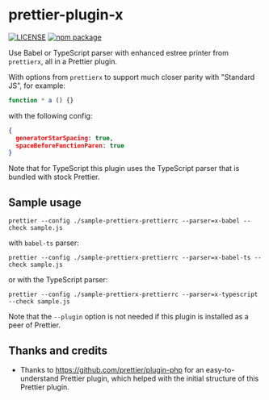 # prettier-plugin-x

[![LICENSE](https://img.shields.io/npm/l/prettier-plugin-x?color=green&style=flat-square)](./LICENSE.md)
[![npm package](https://img.shields.io/npm/v/prettier-plugin-x?color=blue&style=flat-square)](https://www.npmjs.com/package/prettier-plugin-x)

Use Babel or TypeScript parser with enhanced estree printer from `prettierx`,
all in a Prettier plugin.

With options from `prettierx` to support much closer parity with "Standard JS",
for example:

```js
function * a () {}
```

with the following config:

```json
{
  generatorStarSpacing: true,
  spaceBeforeFunctionParen: true
}
```

Note that for TypeScript this plugin uses the TypeScript parser that is bundled with stock Prettier.

## Sample usage

```
prettier --config ./sample-prettierx-prettierrc --parser=x-babel --check sample.js
```

with `babel-ts` parser:

```
prettier --config ./sample-prettierx-prettierrc --parser=x-babel-ts --check sample.js
```

or with the TypeScript parser:

```
prettier --config ./sample-prettierx-prettierrc --parser=x-typescript --check sample.js
```

Note that the `--plugin` option is not needed if this plugin is installed as a peer of Prettier.

## Thanks and credits

- Thanks to https://github.com/prettier/plugin-php for an easy-to-understand Prettier plugin,
  which helped with the initial structure of this Prettier plugin.
